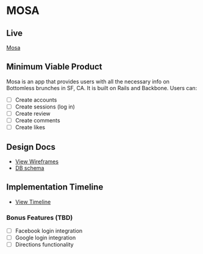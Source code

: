 MOSA
====

## Live

[Mosa](http://mosabrunch.com)

## Minimum Viable Product
Mosa is an app that provides users with all the necessary info on Bottomless brunches in SF, CA. It is built on Rails and Backbone. Users can:

- [ ] Create accounts
- [ ] Create sessions (log in)
- [ ] Create review
- [ ] Create comments
- [ ] Create likes

## Design Docs
* [View Wireframes][views]
* [DB schema][schema]

[views]:./wireframes
[schema]:./db_schema

## Implementation Timeline
* [View Timeline][timeline]

[timeline]:./timeline

### Bonus Features (TBD)
- [ ] Facebook login integration
- [ ] Google login integration
- [ ] Directions functionality
